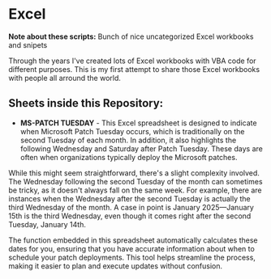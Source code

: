 # Excel
**Note about these scripts:**
Bunch of nice uncategorized Excel workbooks and snipets

Through the years I've created lots of Excel workbooks
with VBA code for different purposes. This is my first attempt to share
those Excel workbooks with people all arround the world.

## Sheets inside this Repository:
- **MS-PATCH TUESDAY** - This Excel spreadsheet is designed to indicate when Microsoft Patch Tuesday occurs, which is traditionally on the second Tuesday of each month. In addition, it also highlights the following Wednesday and Saturday after Patch Tuesday. These days are often when organizations typically deploy the Microsoft patches.

While this might seem straightforward, there's a slight complexity involved. The Wednesday following the second Tuesday of the month can sometimes be tricky, as it doesn't always fall on the same week. For example, there are instances when the Wednesday after the second Tuesday is actually the third Wednesday of the month. A case in point is January 2025—January 15th is the third Wednesday, even though it comes right after the second Tuesday, January 14th.

The function embedded in this spreadsheet automatically calculates these dates for you, ensuring that you have accurate information about when to schedule your patch deployments. This tool helps streamline the process, making it easier to plan and execute updates without confusion.


